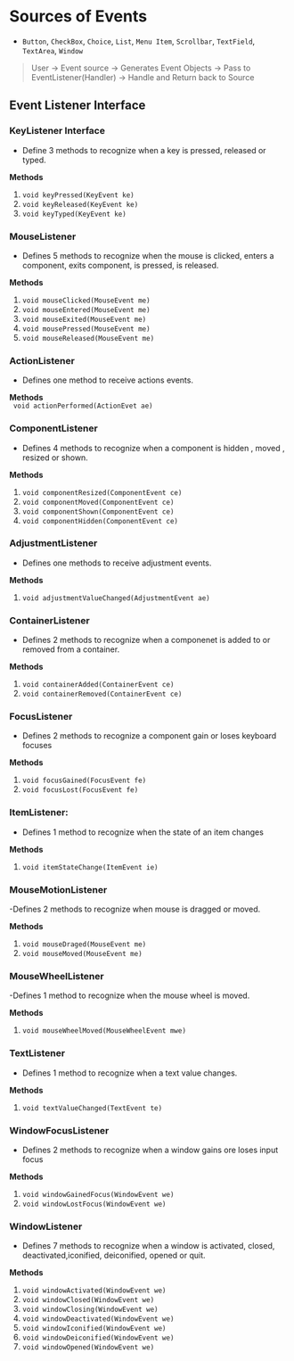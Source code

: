 # Sources of Events
 - ```Button```, ```CheckBox```, ```Choice```, ```List```, ```Menu Item```, ```Scrollbar```, ```TextField```, ```TextArea```, ```Window```


> User -> Event source -> Generates Event Objects -> Pass to EventListener(Handler) -> Handle and Return back to Source

 ## Event Listener Interface

### **KeyListener Interface**
- Define 3 methods to recognize when a key is pressed, released or typed.

 **Methods**
1. ```void keyPressed(KeyEvent ke)```  
2. ```void keyReleased(KeyEvent ke)```  
3. ```void keyTyped(KeyEvent ke)```  

### **MouseListener** 

 - Defines 5 methods to recognize when the mouse is clicked, enters a component, exits component, is pressed, is released.

 **Methods**
1. ```void mouseClicked(MouseEvent me)```
2. ```void mouseEntered(MouseEvent me)```
3. ```void mouseExited(MouseEvent me)```
4. ```void mousePressed(MouseEvent me)```
5. ```void mouseReleased(MouseEvent me)```

### **ActionListener**
- Defines one method to receive actions events.

**Methods**  
``` void actionPerformed(ActionEvet ae)```

### **ComponentListener**
- Defines 4 methods to recognize when a component is hidden , moved , resized or shown.

 **Methods**
  1. ```void componentResized(ComponentEvent ce)```
  2. ```void componentMoved(ComponentEvent ce)```
  3. ```void componentShown(ComponentEvent ce)```
  4. ```void componentHidden(ComponentEvent ce)```

### **AdjustmentListener**
- Defines one methods to receive adjustment events.

**Methods**  
 1. ```void adjustmentValueChanged(AdjustmentEvent ae)```

### **ContainerListener**
- Defines 2 methods to recognize when a componenet is added to or removed from a container.

**Methods**
1. ```void containerAdded(ContainerEvent ce)```
2. ```void containerRemoved(ContainerEvent ce)```

###  **FocusListener**
- Defines 2 methods to recognize a component gain or loses keyboard focuses

**Methods**
1. ```void focusGained(FocusEvent fe)```
2. ```void focusLost(FocusEvent fe)```

### **ItemListener**:
- Defines 1 method to recognize when the state of an item changes

**Methods**  
1. ```void itemStateChange(ItemEvent ie)```

### **MouseMotionListener**   
-Defines 2 methods to recognize when mouse is dragged or moved.

**Methods**
 1. ```void mouseDraged(MouseEvent me)```
 2. ```void mouseMoved(MouseEvent me)```

###  **MouseWheelListener**  
-Defines 1 method to recognize when the mouse wheel is moved.

**Methods**  
1. ```void mouseWheelMoved(MouseWheelEvent mwe)```

###  **TextListener**
- Defines 1 method to recognize when a text value changes.

**Methods**  
  1. ```void textValueChanged(TextEvent te)```

### **WindowFocusListener**
- Defines 2 methods to recognize when a window gains ore loses input focus

**Methods**
1. ```void windowGainedFocus(WindowEvent we)```
2. ```void windowLostFocus(WindowEvent we)```

### **WindowListener**
- Defines 7 methods to recognize when a window is activated, closed, deactivated,iconified, deiconified, opened or quit. 

**Methods**
1. ```void windowActivated(WindowEvent we)```
2. ```void windowClosed(WindowEvent we)```
3. ```void windowClosing(WindowEvent we)```
4. ```void windowDeactivated(WindowEvent we)```
5. ```void windowIconified(WindowEvent we)```
6. ```void windowDeiconified(WindowEvent we)```
7. ```void windowOpened(WindowEvent we)```

